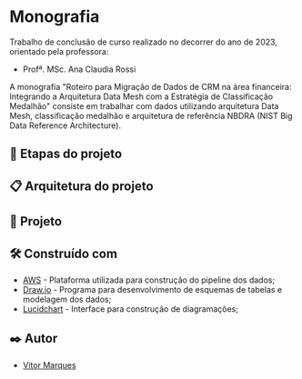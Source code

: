 # Monografia

Trabalho de conclusão de curso realizado no decorrer do ano de 2023, orientado pela professora:
* Profª. MSc. Ana Claudia Rossi

A monografia "Roteiro para Migração de Dados de CRM na área financeira: Integrando a Arquitetura Data Mesh com a Estratégia de Classificação Medalhão" consiste em trabalhar com dados utilizando arquitetura Data Mesh, classificação medalhão e arquitetura de referência NBDRA (NIST Big Data Reference Architecture).
<!-- O projeto consiste em responder 3 questões de negócios por meio de análise de um BI construído através de ETL. Para tal, deve-se ingerir dados do repostório público [Speedtest by Ookla Global Fixed and Mobile Network Performance Map Tiles](https://github.com/teamookla/ookla-open-data#speedtest-by-ookla-global-fixed-and-mobile-network-performance-map-tiles), tratá-los, automatizá-los e disponibilizá-los em camada de BI para análise.
Foi utilizada a arquitetura medalhão para o projeto, sendo os dados divididos em camada raw (camada dos dados iniciais), trusted (camada tratada) e delivery (camada com modelagem aplicada). -->

## 🚀 Etapas do projeto
<!-- 
Foi definido os seguintes passos:
1. Ingestão de Dados
2. Processamento de Dados
3. Armazenamento de Dados
4. Orquestração de ferramentas
5. Qualidade dos dados
6. Visualização -->

## 📋 Arquitetura do projeto

<!-- O arquivo para arquitetura do projeto está localizado em `arquitetura\Arquitetura Projeto Integrador.drawio`.
![Arquitetura_Fluxo](/arquitetura/Arquitetura.png) -->

## 🔧 Projeto

<!-- ### 1. Dados

Foram utilizados os dados mais recentes do repositório Okla, sendo eles: 2022 e 2023 (1º quadrimestre).
Os dados estão disponíveis por redes fixas e móveis, por ano e por extensão de arquivo (parquet / shapefile).

### 2. Fluxo de leitura

Através do repositório inicial, foi lido os arquivos em script construído para ingestão.
> O código que lê os arquivos iniciais e realiza os primeiros tratamentos está em: `ETL/gluejobs_trusted.py`.

Após inserido os dados na camada raw e feito os tratamentos iniciais como a revisão de dimensões de:
1. Completude
2. Validade
3. Integridade
4. Exclusividade

os dados são validados através do script `validacao\gluejobs_validacoes.py`.

Finalmente, são avaliados e filtrados para serem disponibilizados na camada delivery. Nessa etapa, é criada a tabela fato e suas dimenões como será explicada no capítulo a seguir. Os dados são construídos através do script `ETL\gluejobs_delivery.py`.

### 3. Modelagem Star Schema

A tabela fato contém cada evento realizado de teste e possui dimensões de: `dim_Localizacao`, `dim_Tipo`, `dim_Periodo`. Foi escolhido esse modelo a fim de disponibilizarmos informações visuais dos dados.

![Star Schema](/modelagem.jpeg)

| Tabela          | Atributos            | Descrição                                                            |
|-----------------|----------------------|----------------------------------------------------------------------|
| Fato            | FK_Id_Tipo           | Chave estrangeira para a tabela dim_Tipo (Id_Tipo)                   |
| Fato            | FK_Id_Localizacao    | Chave estrangeira para a tabela dim_Localizacao (Id_Geo)             |
| Fato            | FK_Id_Periodo        | Chave estrangeira para a tabela dim_Periodo (Id_Temp)                |
| Fato            | avg_d_kbps           | Velocidade média de download em kilobits por segundo                 |
| Fato            | avg_u_kbps           | Velocidade média de upload em kilobits por segundo                   |
| Fato            | avg_lat_ms           | Latência média em milissegundos                                      |
| Fato            | tests                | Número de testes realizados no bloco                                 |
| Fato            | devices              | Número de dispositivos exclusivos que contribuem com testes no bloco |
| dim_Tipo        | PK_Id_Tipo           | Chave primária da tabela dim_Tipo                                    |
| dim_Tipo        | tipo                 | Tipo de dispositivo (móvel ou fixo)                                  |
| dim_Localizacao | PK_Id_Geo            | Chave primária da tabela dim_Localizacao                             |
| dim_Localizacao | quadkey              | Quadrante que representa o espaço/bloco dos testes                   |
| dim_Localizacao | latitude             | Latitude da localização dos testes                                   |
| dim_Localizacao | longitude            | Longitude da localização dos testes                                  |
| dim_Periodo     | PK_Id_Temp           | Chave primária da tabela dim_Periodo                                 |
| dim_Periodo     | year                 | Ano da realização dos testes                                         |
| dim_Periodo     | quad                 | Quadrimestre da realização dos testes                                |

Os códigos utilizados para criação da tabela estão diponíveis em `ETL\gluejobs_delivery.py`.

### 4. *Dashboards*

Por meio do Power BI foi possível acessar as tabelas montadas pelo Crawler da AWS e criar o relatório que é utilizado na área de negócios.

![Dashboard](/relatorio/dashboard.jpeg)

O arquivo está localizado em `relatorio\ProjetoIntegrador.pbix`. -->

## 🛠️ Construído com

* [AWS](https://us-east-1.console.aws.amazon.com/) - Plataforma utilizada para construção do pipeline dos dados;
* [Draw.io](https://app.diagrams.net/) - Programa para desenvolvimento de esquemas de tabelas e modelagem dos dados;
* [Lucidchart](https://lucid.app/) - Interface para construção de diagramações;
<!-- * [Power BI](https://powerbi.microsoft.com/pt-br/) - Programa para desenvolvimento de relatórios;  -->

## ✒️ Autor

* [Vitor Marques](https://github.com/vitormrqs)